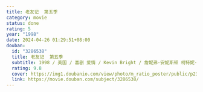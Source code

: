 ```yaml
---
title: 老友记  第五季
category: movie
status: done
rating: 5
year: "1998"
date: 2024-04-26 01:29:51+08:00
douban:
  id: "3286538"
  title: 老友记  第五季
  subtitle: 1998 / 美国 / 喜剧 爱情 / Kevin Bright / 詹妮弗·安妮斯顿 柯特妮·考克斯
  rating: 9.8
  cover: https://img1.doubanio.com/view/photo/m_ratio_poster/public/p2330977709.jpg
  link: https://movie.douban.com/subject/3286538/
---
```



